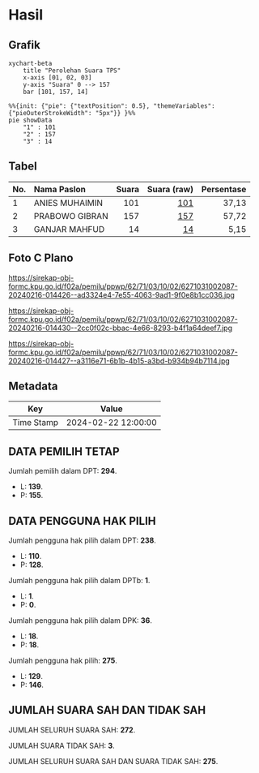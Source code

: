 # Hasil

## Grafik

```mermaid
xychart-beta
    title "Perolehan Suara TPS"
    x-axis [01, 02, 03]
    y-axis "Suara" 0 --> 157
    bar [101, 157, 14]
```

```mermaid
%%{init: {"pie": {"textPosition": 0.5}, "themeVariables": {"pieOuterStrokeWidth": "5px"}} }%%
pie showData
    "1" : 101
    "2" : 157
    "3" : 14
```

## Tabel

| No. | Nama Paslon    | Suara | Suara (raw) | Persentase |
|:--- |:-------------- | -----:| -----------:| ----------:|
| 1   | ANIES MUHAIMIN | 101   | [101][p-1]  | 37,13      |
| 2   | PRABOWO GIBRAN | 157   | [157][p-2]  | 57,72      |
| 3   | GANJAR MAHFUD  | 14    | [14][p-3]   | 5,15       |


[p-1]: https://github.com/gigit-pemilu/pemilu-2024-62-kalimantan-tengah/blob/main/pilpres/hitung-suara/sub/62-kalimantan-tengah/sub/71-kota-palangkaraya/sub/03-jekan-raya/sub/1002-menteng/sub/087-tps/sub/paslon-1.txt
[p-2]: https://github.com/gigit-pemilu/pemilu-2024-62-kalimantan-tengah/blob/main/pilpres/hitung-suara/sub/62-kalimantan-tengah/sub/71-kota-palangkaraya/sub/03-jekan-raya/sub/1002-menteng/sub/087-tps/sub/paslon-2.txt
[p-3]: https://github.com/gigit-pemilu/pemilu-2024-62-kalimantan-tengah/blob/main/pilpres/hitung-suara/sub/62-kalimantan-tengah/sub/71-kota-palangkaraya/sub/03-jekan-raya/sub/1002-menteng/sub/087-tps/sub/paslon-3.txt

## Foto C Plano

https://sirekap-obj-formc.kpu.go.id/f02a/pemilu/ppwp/62/71/03/10/02/6271031002087-20240216-014426--ad3324e4-7e55-4063-9ad1-9f0e8b1cc036.jpg

https://sirekap-obj-formc.kpu.go.id/f02a/pemilu/ppwp/62/71/03/10/02/6271031002087-20240216-014430--2cc0f02c-bbac-4e66-8293-b4f1a64deef7.jpg

https://sirekap-obj-formc.kpu.go.id/f02a/pemilu/ppwp/62/71/03/10/02/6271031002087-20240216-014427--a3116e71-6b1b-4b15-a3bd-b934b94b7114.jpg


## Metadata

| Key        | Value               |
| ---------- | ------------------- |
| Time Stamp | 2024-02-22 12:00:00 |


## DATA PEMILIH TETAP

Jumlah pemilih dalam DPT: **294**.
 * L: **139**.
 * P: **155**.

## DATA PENGGUNA HAK PILIH

Jumlah pengguna hak pilih dalam DPT: **238**.
 * L: **110**.
 * P: **128**.

Jumlah pengguna hak pilih dalam DPTb: **1**.
 * L: **1**.
 * P: **0**.

Jumlah pengguna hak pilih dalam DPK: **36**.
 * L: **18**.
 * P: **18**.

Jumlah pengguna hak pilih: **275**.
 * L: **129**.
 * P: **146**.

## JUMLAH SUARA SAH DAN TIDAK SAH

JUMLAH SELURUH SUARA SAH: **272**.

JUMLAH SUARA TIDAK SAH: **3**.

JUMLAH SELURUH SUARA SAH DAN SUARA TIDAK SAH: **275**.


